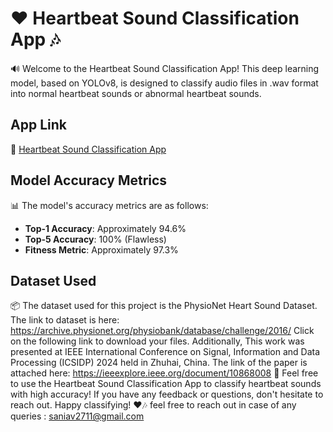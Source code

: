 # ❤️ Heartbeat Sound Classification App 🎶

🔊 Welcome to the Heartbeat Sound Classification App! This deep learning model, based on YOLOv8, is designed to classify audio files in .wav format into normal heartbeat sounds or abnormal heartbeat sounds.

## App Link
🔗 [Heartbeat Sound Classification App](https://heartsoundclassification.streamlit.app/)

## Model Accuracy Metrics

📊 The model's accuracy metrics are as follows:

- **Top-1 Accuracy**: Approximately 94.6%
- **Top-5 Accuracy**: 100% (Flawless)
- **Fitness Metric**: Approximately 97.3%

## Dataset Used

📦 The dataset used for this project is the PhysioNet Heart Sound Dataset.
The link to dataset is here: https://archive.physionet.org/physiobank/database/challenge/2016/
Click on the following link to download your files.
Additionally, This work was presented at IEEE International Conference on Signal, Information and Data Processing (ICSIDP) 2024 held in Zhuhai, China. The link of the paper is attached here: https://ieeexplore.ieee.org/document/10868008
🌟 Feel free to use the Heartbeat Sound Classification App to classify heartbeat sounds with high accuracy! If you have any feedback or questions, don't hesitate to reach out. Happy classifying! ❤️🎶
feel free to reach out in case of any queries : saniav2711@gmail.com

